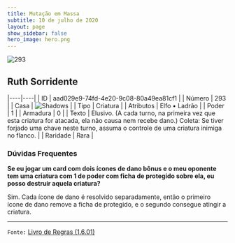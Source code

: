 ```yaml
---
title: Mutação em Massa
subtitle: 10 de julho de 2020
layout: page
show_sidebar: false
hero_image: hero.png
---
```


![293](https://cdn.keyforgegame.com/media/card_front/pt/479_293_V2H6733WRV33_pt.png)

## Ruth Sorridente

|----|----|
| ID | aad029e9-74fd-4e20-9c08-80a49ea81cf1 |
| Número | 293 |
| Casa | ![Shadows](https://archonarcana.com/images/thumb/e/ee/Shadows.png/22px-Shadows.png "Sombras") |
| Tipo | Criatura |
| Atributos | Elfo • Ladrão |
| Poder | 1 |
| Armadura | 0 |
| Texto | Elusivo. (A cada turno, na primeira vez que esta criatura for atacada, ela não causa nem recebe dano.) Coleta: Se tiver forjado uma chave neste turno, assuma o controle de uma criatura inimiga no flanco. |
| Raridade | Rara |

### Dúvidas Frequentes

**Se eu jogar um card com dois ícones de dano bônus e o meu
oponente tem uma criatura com 1 de poder com ficha de protegido
sobre ela, eu posso destruir aquela criatura?**

Sim. Cada ícone de dano é resolvido separadamente, então o primeiro
ícone de dano remove a ficha de protegido, e o segundo consegue
atingir a criatura.

<hr/>

`Fonte:` [Livro de Regras (1.6.01)](https://drive.google.com/open?id=1YNhLKUC0xfriiMwFYpDu1Go3zPJw6gYo)
